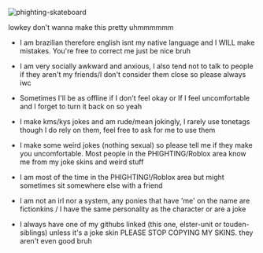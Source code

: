 ![phighting-skateboard](https://github.com/user-attachments/assets/8c5c3feb-a2fe-4d4d-b23f-95be5ddbab31)

lowkey don't wanna make this pretty uhmmmmmm

- I am brazilian therefore english isnt my native language and I WILL make mistakes. You're free to correct me just be nice bruh

- I am very socially awkward and anxious, I also tend not to talk to people if they aren't my friends/I don't consider them close so please always iwc

- Sometimes I'll be as offline if I don't feel okay or If I feel uncomfortable and I forget to turn it back on so yeah

- I make kms/kys jokes and am rude/mean jokingly, I rarely use tonetags though I do rely on them, feel free to ask for me to use them

- I make some weird jokes (nothing sexual) so please tell me if they make you uncomfortable. Most people in the PHIGHTING/Roblox area know me from my joke skins and weird stuff

- I am most of the time in the PHIGHTING!/Roblox area but might sometimes sit somewhere else with a friend

- I am not an irl nor a system, any ponies that have 'me' on the name are fictionkins / I have the same personality as the character or are a joke

- I always have one of my githubs linked (this one, elster-unit or touden-sibIings) unless it's a joke skin PLEASE STOP COPYING MY SKINS. they aren't even good bruh

